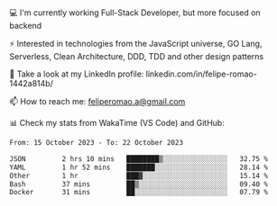 💻 I'm currently working Full-Stack Developer, but more focused on backend

⚡ Interested in technologies from the JavaScript universe, GO Lang, Serverless, Clean Architecture, DDD, TDD and other design patterns

👥 Take a look at my LinkedIn profile: linkedin.com/in/felipe-romao-1442a814b/

📫 How to reach me: feliperomao.a@gmail.com

📊 Check my stats from WakaTime (VS Code) and GitHub:

<!--START_SECTION:waka-->

```txt
From: 15 October 2023 - To: 22 October 2023

JSON         2 hrs 10 mins   ████████▒░░░░░░░░░░░░░░░░   32.75 %
YAML         1 hr 52 mins    ███████░░░░░░░░░░░░░░░░░░   28.14 %
Other        1 hr            ███▓░░░░░░░░░░░░░░░░░░░░░   15.14 %
Bash         37 mins         ██▒░░░░░░░░░░░░░░░░░░░░░░   09.40 %
Docker       31 mins         ██░░░░░░░░░░░░░░░░░░░░░░░   07.79 %
```

<!--END_SECTION:waka-->
